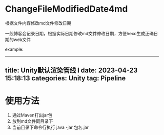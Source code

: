# ChangeFileModifiedDate4md
根据文件内容修改md文件修改日期

一般博客会记录日期，根据实际日期修改md文件修改日期，方便hexo生成正确日期的web文件

example:

---
title: Unity默认渲染管线 I
date: 2023-04-23 15:18:13
categories: Unity
tag: Pipeline
---

# 使用方法
1. 通过Maven打出jar包
2. 放到md文件同目录下
3. 当前目录下命令行执行 java -jar 包名.jar
